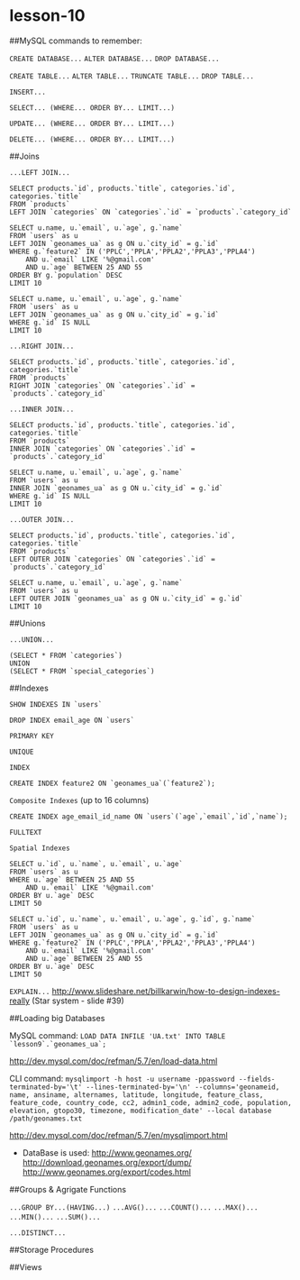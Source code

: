 # lesson-10

##MySQL commands to remember:

`CREATE DATABASE...`
`ALTER DATABASE...`
`DROP DATABASE...`

`CREATE TABLE...`
`ALTER TABLE...`
`TRUNCATE TABLE...`
`DROP TABLE...`

`INSERT...`

`SELECT... (WHERE... ORDER BY... LIMIT...)`

`UPDATE... (WHERE... ORDER BY... LIMIT...)`

`DELETE... (WHERE... ORDER BY... LIMIT...)`

##Joins 

`...LEFT JOIN...`

```
SELECT products.`id`, products.`title`, categories.`id`, categories.`title`  
FROM `products` 
LEFT JOIN `categories` ON `categories`.`id` = `products`.`category_id`
```

```
SELECT u.name, u.`email`, u.`age`, g.`name`  
FROM `users` as u 
LEFT JOIN `geonames_ua` as g ON u.`city_id` = g.`id`
WHERE g.`feature2` IN ('PPLC','PPLA','PPLA2','PPLA3','PPLA4') 
	AND u.`email` LIKE '%@gmail.com'
	AND u.`age` BETWEEN 25 AND 55
ORDER BY g.`population` DESC
LIMIT 10
```

```
SELECT u.name, u.`email`, u.`age`, g.`name`  
FROM `users` as u 
LEFT JOIN `geonames_ua` as g ON u.`city_id` = g.`id`
WHERE g.`id` IS NULL
LIMIT 10
```

`...RIGHT JOIN...`

```
SELECT products.`id`, products.`title`, categories.`id`, categories.`title`  
FROM `products` 
RIGHT JOIN `categories` ON `categories`.`id` = `products`.`category_id`
```

`...INNER JOIN...`

```
SELECT products.`id`, products.`title`, categories.`id`, categories.`title`  
FROM `products` 
INNER JOIN `categories` ON `categories`.`id` = `products`.`category_id`

```

```
SELECT u.name, u.`email`, u.`age`, g.`name`  
FROM `users` as u 
INNER JOIN `geonames_ua` as g ON u.`city_id` = g.`id`
WHERE g.`id` IS NULL
LIMIT 10
```

`...OUTER JOIN...`

```
SELECT products.`id`, products.`title`, categories.`id`, categories.`title`  
FROM `products` 
LEFT OUTER JOIN `categories` ON `categories`.`id` = `products`.`category_id`
```

```
SELECT u.name, u.`email`, u.`age`, g.`name`  
FROM `users` as u 
LEFT OUTER JOIN `geonames_ua` as g ON u.`city_id` = g.`id`
LIMIT 10
```


##Unions

`...UNION...`
```
(SELECT * FROM `categories`)
UNION 
(SELECT * FROM `special_categories`)
```


##Indexes 

```
SHOW INDEXES IN `users`
```

```
DROP INDEX email_age ON `users`
```

`PRIMARY KEY` 

`UNIQUE` 

`INDEX`

```
CREATE INDEX feature2 ON `geonames_ua`(`feature2`);
```

`Composite Indexes` (up to 16 columns)

```
CREATE INDEX age_email_id_name ON `users`(`age`,`email`,`id`,`name`); 
```

`FULLTEXT`

`Spatial Indexes`

```
SELECT u.`id`, u.`name`, u.`email`, u.`age`
FROM `users` as u 
WHERE u.`age` BETWEEN 25 AND 55
	AND u.`email` LIKE '%@gmail.com'
ORDER BY u.`age` DESC
LIMIT 50
```

```
SELECT u.`id`, u.`name`, u.`email`, u.`age`, g.`id`, g.`name` 
FROM `users` as u 
LEFT JOIN `geonames_ua` as g ON u.`city_id` = g.`id`
WHERE g.`feature2` IN ('PPLC','PPLA','PPLA2','PPLA3','PPLA4') 
	AND u.`email` LIKE '%@gmail.com'
	AND u.`age` BETWEEN 25 AND 55
ORDER BY u.`age` DESC
LIMIT 50
```

`EXPLAIN...`
http://www.slideshare.net/billkarwin/how-to-design-indexes-really (Star system - slide #39)

##Loading big Databases

MySQL command: ``LOAD DATA INFILE 'UA.txt' INTO TABLE `lesson9`.`geonames_ua`;``

http://dev.mysql.com/doc/refman/5.7/en/load-data.html


CLI command: ``mysqlimport -h host -u username -ppassword --fields-terminated-by='\t' --lines-terminated-by='\n' --columns='geonameid, name, ansiname, alternames, latitude, longitude, feature_class, feature_code, country_code, cc2, admin1_code, admin2_code, population, elevation, gtopo30, timezone, modification_date' --local database /path/geonames.txt``

http://dev.mysql.com/doc/refman/5.7/en/mysqlimport.html

* DataBase is used: http://www.geonames.org/
http://download.geonames.org/export/dump/
http://www.geonames.org/export/codes.html



##Groups & Agrigate Functions

`...GROUP BY...(HAVING...)`
`...AVG()...`
`...COUNT()...`
`...MAX()...`
`...MIN()...`
`...SUM()...`

`...DISTINCT...`

##Storage Procedures

##Views
